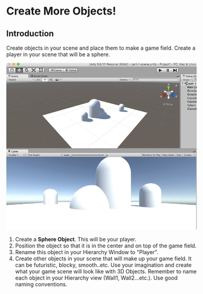 # Create More Objects!

## Introduction
Create objects in your scene and place them to make a game field. Create a player in your scene that will be a sphere.

![Snow Village Example](https://github.com/junior-devleague/ancient-lands/blob/master/images/snow-village.jpg)

1. Create a **Sphere Object**. This will be your player.
2. Position the object so that it is in the center and on top of the game field.
3. Rename this object in your Hierarchy Window to "Player".
4. Create other objects in your scene that will make up your game field. It can be futuristic, blocky, smooth..etc. Use your imagination and create what your game scene will look like with 3D Objects. Remember to name each object in your Hierarchy view (Wall1, Wall2...etc.). Use good naming conventions.
